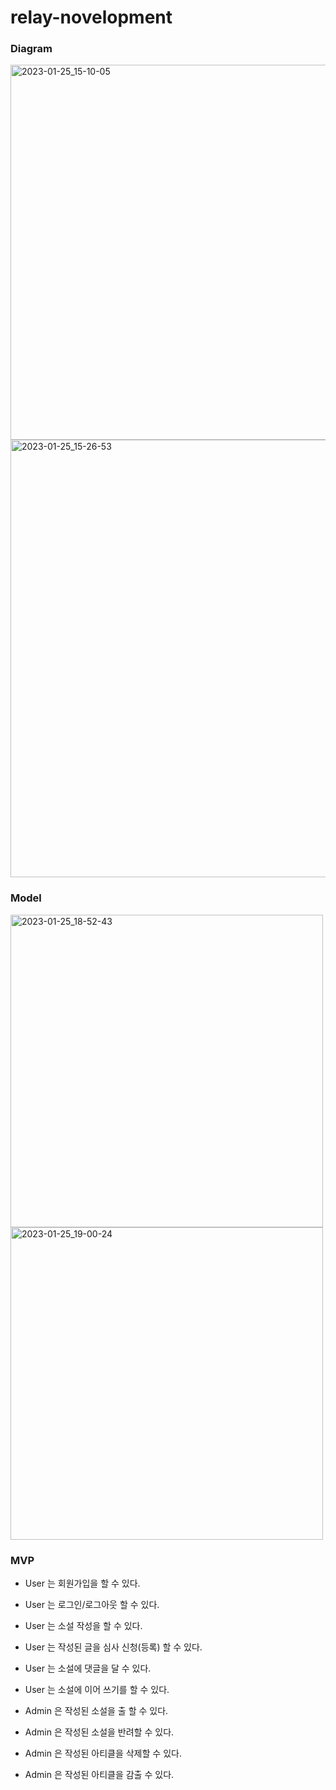 # relay-novelopment

### Diagram
<img width="600" height="600" alt="2023-01-25_15-10-05" src="https://user-images.githubusercontent.com/74708028/214502520-8ef2ae2e-4809-4954-9ebb-68980beb280e.png">


<img width="700" alt="2023-01-25_15-26-53" src="https://user-images.githubusercontent.com/74708028/214502375-72e95b88-68fd-48e7-bf4d-3982ee397d42.png">


### Model
<img width="500" alt="2023-01-25_18-52-43" src="https://user-images.githubusercontent.com/74708028/214537365-f2ce7734-a8a6-4107-b3a3-553b60607701.png">

<img width="500" alt="2023-01-25_19-00-24" src="https://user-images.githubusercontent.com/74708028/214537360-1d3fd541-70a4-40e3-a45e-c95e90a0627a.png">


### MVP
- User 는 회원가입을 할 수 있다.
- User 는 로그인/로그아웃 할 수 있다.
- User 는 소설 작성을 할 수 있다.
- User 는 작성된 글을 심사 신청(등록) 할 수 있다.
- User 는 소설에 댓글을 달 수 있다.
- User 는 소설에 이어 쓰기를 할 수 있다.

- Admin 은 작성된 소설을 출 할 수 있다.
- Admin 은 작성된 소설을 반려할 수 있다.
- Admin 은 작성된 아티클을 삭제할 수 있다.
- Admin 은 작성된 아티클을 감출 수 있다.

